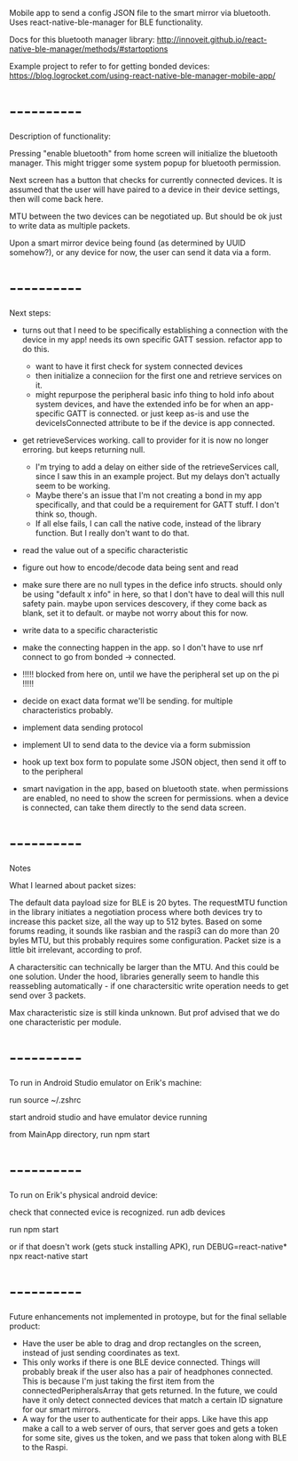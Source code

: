 Mobile app to send a config JSON file to the smart mirror via bluetooth.
Uses react-native-ble-manager for BLE functionality.

Docs for this bluetooth manager library:
http://innoveit.github.io/react-native-ble-manager/methods/#startoptions

Example project to refer to for getting bonded devices:
https://blog.logrocket.com/using-react-native-ble-manager-mobile-app/

# ----------

Description of functionality:

Pressing "enable bluetooth" from home screen will initialize the bluetooth manager. This might trigger some system popup for bluetooth permission.

Next screen has a button that checks for currently connected devices. It is assumed that the user will have paired to a device in their device settings, then will come back here.

MTU between the two devices can be negotiated up. But should be ok just to write data as multiple packets.

Upon a smart mirror device being found (as determined by UUID somehow?), or any device for now, the user can send it data via a form.

# ----------

Next steps:

- turns out that I need to be specifically establishing a connection with the device in my app! needs its own specific GATT session. refactor app to do this.
   - want to have it first check for system connected devices
   - then initialize a conneciion for the first one and retrieve services on it.
   - might repurpose the peripheral basic info thing to hold info about system devices, and have the extended info be for when an app-specific GATT is connected. or just keep as-is and use the deviceIsConnected attribute to be if the device is app connected.
- get retrieveServices working. call to provider for it is now no longer erroring. but keeps returning null.
   - I'm trying to add a delay on either side of the retrieveServices call, since I saw this in an example project. But my delays don't actually seem to be working.
   - Maybe there's an issue that I'm not creating a bond in my app specifically, and that could be a requirement for GATT stuff. I don't think so, though.
   - If all else fails, I can call the native code, instead of the library function. But I really don't want to do that.
- read the value out of a specific characteristic
- figure out how to encode/decode data being sent and read
- make sure there are no null types in the defice info structs. should only be using "default x info" in here, so that I don't have to deal will this null safety pain. maybe upon services descovery, if they come back as blank, set it to default. or maybe not worry about this for now.
- write data to a specific characteristic
- make the connecting happen in the app. so I don't have to use nrf connect to go from bonded -> connected.

- !!!!! blocked from here on, until we have the peripheral set up on the pi !!!!!

- decide on exact data format we'll be sending. for multiple characteristics probably.
- implement data sending protocol
- implement UI to send data to the device via a form submission
- hook up text box form to populate some JSON object, then send it off to to the peripheral
- smart navigation in the app, based on bluetooth state. when permissions are enabled, no need to show the screen for permissions. when a device is connected, can take them directly to the send data screen.

# ----------

Notes

What I learned about packet sizes:

The default data payload size for BLE is 20 bytes. The requestMTU function in the library initiates a negotiation process where both devices try to increase this packet size, all the way up to 512 bytes. Based on some forums reading, it sounds like rasbian and the raspi3 can do more than 20 byles MTU, but this probably requires some configuration. Packet size is a little bit irrelevant, according to prof.

A charactersitic can technically be larger than the MTU. And this could be one solution. Under the hood, libraries generally seem to handle this reassebling automatically - if one charactersitic write operation needs to get send over 3 packets.

Max characteristic size is still kinda unknown. But prof advised that we do one characteristic per module.


# ----------

To run in Android Studio emulator on Erik's machine:

run
   source ~/.zshrc

start android studio and have emulator device running

from MainApp directory, run
   npm start

# ----------

To run on Erik's physical android device:

check that connected evice is recognized. run
   adb devices

run
   npm start

or if that doesn't work (gets stuck installing APK), run
   DEBUG=react-native* npx react-native start

# ----------

Future enhancements not implemented in protoype, but for the final sellable product:
- Have the user be able to drag and drop rectangles on the screen, instead of just sending coordinates as text.
- This only works if there is one BLE device connected. Things will probably break if the user also has a pair of headphones connected. This is because I'm just taking the first item from the connectedPeripheralsArray that gets returned. In the future, we could have it only detect connected devices that match a certain ID signature for our smart mirrors.
- A way for the user to authenticate for their apps. Like have this app make a call to a web server of ours, that server goes and gets a token for some site, gives us the token, and we pass that token along with BLE to the Raspi.